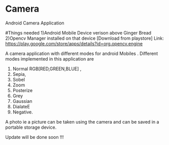Camera
======

Android Camera Application 


#Things needed
  1)Android Mobile Device verison above Ginger Bread
  2)Opencv Manager installed on that device [Download from playstore]
  Link:
      https://play.google.com/store/apps/details?id=org.opencv.engine

A camera application with different modes for android Mobiles . Different modes implemented in this application are
1)	Normal RGB[RED,GREEN,BLUE] , 
2)	Sepia,
3)	Sobel
4)	Zoom
5)	Posterize
6)	Grey
7)	Gaussian
8)	DialateE
9)	Negative.
		
A photo ie a picture can be taken using the camera and can be saved in a portable storage device.

Update will be done soon !!!

		
